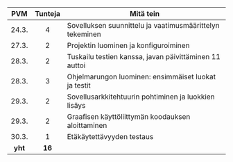 PVM | Tunteja | Mitä tein
:----:|:----:|--------------------
24.3.| 4 | Sovelluksen suunnittelu ja vaatimusmäärittelyn tekeminen
27.3.| 2 | Projektin luominen ja konfiguroiminen
28.3.|2|Tuskailu testien kanssa, javan päivittäminen 11 auttoi
28.3.|3|Ohjelmarungon luominen: ensimmäiset luokat ja testit
29.3.|2|Sovellusarkkitehtuurin pohtiminen ja luokkien lisäys
29.3.|2| Graafisen käyttöliittymän koodauksen aloittaminen
30.3.|1| Etäkäytettävyyden testaus
**yht** | **16** |
